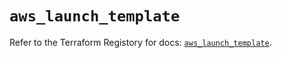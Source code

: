 # `aws_launch_template`

Refer to the Terraform Registory for docs: [`aws_launch_template`](https://registry.terraform.io/providers/hashicorp/aws/5.12.0/docs/resources/launch_template).
